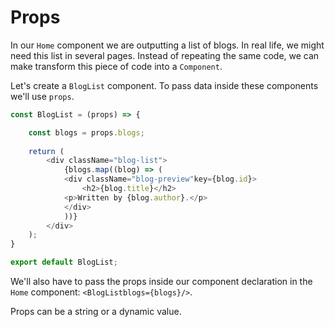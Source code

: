 # Props

In our `Home` component we are outputting a list of blogs. In real life, we might need this list in several pages. Instead of repeating the same code, we can make transform this piece of code into a `Component`.

Let's create a `BlogList` component. To pass data inside these components we'll use `props`.

```javascript
const BlogList = (props) => {

    const blogs = props.blogs;
    
    return (
        <div className="blog-list">
            {blogs.map((blog) => (
            <div className="blog-preview"key={blog.id}>
                <h2>{blog.title}</h2>
            <p>Written by {blog.author}.</p>
            </div>
            ))}
        </div>
    );
}

export default BlogList;
```

We'll also have to pass the props inside our component declaration in the `Home` component: `<BlogListblogs={blogs}/>`.

Props can be a string or a dynamic value.